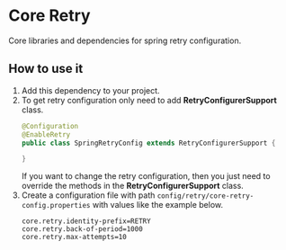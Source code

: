 # Core Retry
Core libraries and dependencies for spring retry configuration.

## How to use it
1. Add this dependency to your project.
2. To get retry configuration only need to add **RetryConfigurerSupport** class.
   ```Java
   @Configuration
   @EnableRetry
   public class SpringRetryConfig extends RetryConfigurerSupport {

   }
   ```
   If you want to change the retry configuration, then you just need to override the methods in the **RetryConfigurerSupport** class.
3. Create a configuration file with path `config/retry/core-retry-config.properties` with values like the example below.
   ```properties
   core.retry.identity-prefix=RETRY
   core.retry.back-of-period=1000
   core.retry.max-attempts=10
   ```
